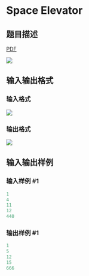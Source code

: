 # Space Elevator

## 题目描述

[problemUrl]: https://uva.onlinejudge.org/index.php?option=com_onlinejudge&Itemid=8&category=279&page=show_problem&problem=3930

[PDF](https://uva.onlinejudge.org/external/124/p12486.pdf)

![](https://cdn.luogu.com.cn/upload/vjudge_pic/UVA12486/66bc6986578fcd37df994812bd7fdedbb135261d.png)

## 输入输出格式

### 输入格式

![](https://cdn.luogu.com.cn/upload/vjudge_pic/UVA12486/c87d3f310c60f5eeb10c21e24bcd07f3bfedf673.png)

### 输出格式

![](https://cdn.luogu.com.cn/upload/vjudge_pic/UVA12486/d19f4d18564929f1604476bac54b4c7d7ae26e56.png)

## 输入输出样例

### 输入样例 #1

```cpp
1
4
11
12
440
```


### 输出样例 #1

```cpp
1
5
12
15
666
```


